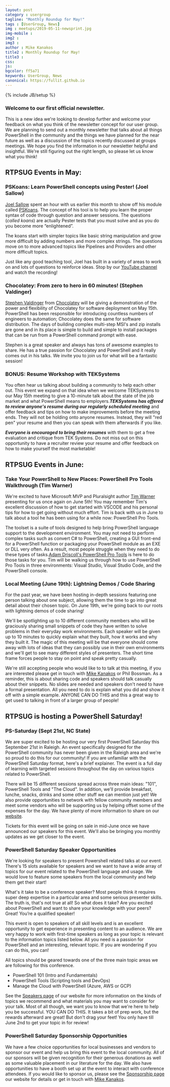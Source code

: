 ```yaml
---
layout: post
category : usergroup
tagline: "Monthly Roundup for May!"
tags : [UserGroup, News]
img : meetups/2019-05-11-newsprint.jpg
img-mobile : 
img2 : 
img3 : 
author : Mike Kanakos
title2 : Monthly Roundup for May!
title3 : 
css: 
js: 
bgcolor: ff5a71
keywords: UserGroup, News
canonical: https://fullit.github.io
---
```

{% include JB/setup %}

### Welcome to our first official newsletter.

This is a new idea we're looking to develop further and welcome your feedback on what you think of the newsletter concept for our user group. We are planning to send out a monthly newsletter that talks about all things PowerShell in the community and the things we have planned for the near future as well as a discussion of the topics recently discussed at groups meetings. We hope you find the information in our newsletter helpful and insightful. We're still figuring out the right length, so please let us know what you think!

<!--more-->

## RTPSUG Events in May:

### PSKoans: Learn PowerShell concepts using Pester! (Joel Sallow)

[Joel Sallow](https://hirejoel.dev/) spent an hour with us earlier this month to show off his module called [PSKoans](https://github.com/vexx32/PSKoans). The concept of his tool is to help you learn the proper syntax of code through question and answer sessions. The questions (_called koans_) are actually Pester tests that you must solve and as you do you become more “enlightened”.

The koans start with simpler topics like basic string manipulation and grow more difficult by adding numbers and more complex strings. The questions move on to more advanced topics like Pipelines and Providers and other more difficult topics.

Just like any good teaching tool, Joel has built in a variety of areas to work on and lots of questions to reinforce ideas. Stop by our [YouTube channel](https://www.youtube.com/c/rtpsug) and watch the recording!

### Chocolatey: From zero to hero in 60 minutes! (Stephen Valdinger)

[Stephen Valdinger](https://steviecoaster.dev/) from [Chocolatey](https://chocolatey.org/) will be giving a demonstration of the power and flexibility of Chocolatey for software deployment on May 15th. PowerShell has been responsible for introducing countless numbers of engineers to automation; Chocolatey does the same for software distribution. The days of building complex multi-step MSI's and zip installs are gone and in its place is simple to build and simple to install packages that can be run from a PowerShell command prompt with ease.

Stephen is a great speaker and always has tons of awesome examples to share. He has a true passion for Chocolatey and PowerShell and it really comes out in his talks. We invite you to join us for what will be a fantastic session!

### BONUS: Resume Workshop with TEKSystems

You often hear us talking about building a community to help each other out. This event we expand on that idea when we welcome TEKSystems to our May 15th meeting to give a 10-minute talk about the state of the job market and what PowerShell means to employers.**_TEKSystems has offered to review anyone's resume during our regularly scheduled meeting_** and offer feedback and tips on how to make improvements before the meeting ends. They will not be holding onto anyone resumes. Instead, they will "red pen" your resume and then you can speak with them afterwards if you like.

_**Everyone is encouraged to bring their resumes**_ with them to get a free evaluation and critique from TEK Systems. Do not miss out on this opportunity to have a recruiter review your resume and offer feedback on how to make yourself the most marketable!

## RTPSUG Events in June:

### Take Your PowerShell to New Places: PowerShell Pro Tools Walkthrough (Tim Warner)

We're excited to have Microsoft MVP and Pluralsight author [Tim Warner](https://techtrainertim.com/) presenting for us once again on June 5th! You may remember Tim's excellent discussion of how to get started with VSCODE and his personal tips for how to get going without much effort. Tim is back with us in June to talk about a tool he has been using for a while now: PowerShell Pro Tools.

The toolset is a suite of tools designed to help bring PowerShell language support to the development environment. You may not need to perform complex tasks such as convert C# to PowerShell, creating a GUI front-end for a PowerShell function or packaging your PowerShell module as an EXE or DLL very often. As a result, most people struggle when they need to do these types of tasks.[Adam Driscoll's PowerShell Pro Tools](https://poshtools.com/powershell-pro-tools/) is here to do those tasks for you. Tim will be walking us through how to use PowerShell Pro Tools in three environments: Visual Studio, Visual Studio Code, and the PowerShell console.

### Local Meeting (June 19th): Lightning Demos / Code Sharing

For the past year, we have been hosting in-depth sessions featuring one person talking about one subject, allowing them the time to go into great detail about their chosen topic. On June 19th, we're going back to our roots with lightning demos of code sharing! 

We'll be spotlighting up to 10 different community members who will be graciously sharing small snippets of code they have written to solve problems in their everyday work environments. Each speaker will be given up to 10 minutes to quickly explain what they built, how it works and why they built it. The magic of this meeting will be that everyone should come away with lots of ideas that they can possibly use in their own environments and we'll get to see many different styles of presenters. The short time frame forces people to stay on point and speak pretty casually.

We're still accepting people who would like to to talk at this meeting, if you are interested please get in touch with [Mike Kanakos](mailto:mkanakos@gmail.com) or Phil Bossman. As a reminder, this is about sharing code and speakers should talk casually about their snippets. No slides are needed and speakers don't need to have a formal presentation. All you need to do is explain what you did and show it off with a simple example. ANYONE CAN DO THIS and this a great way to get used to talking in front of a larger group of people!

## RTPSUG is hosting a PowerShell Saturday!

### PS-Saturday (Sept 21st, NC State)
We are super excited to be hosting our very first PowerShell Saturday this September 21st in Raleigh. An event specifically designed for the PowerShell community has never been given in the Raleigh area and we're so proud to do this for our community! If you are unfamiliar with the PowerShell Saturday format, here's a brief explainer. The event is a full day of learning with targeted  sessions throughout the day on various topics related to PowerShell.

There will be 15 different sessions spread across three main ideas: "101", PowerShell Tools and "The Cloud". In addition, we'll provide breakfast, lunche, snacks, drinks and some other stuff we can mention just yet! We also provide opportunities to network with fellow community members and meet some vendors who will be supporting us by helping offset some of the expenses for the day. We have plenty of more information to share on our [website](https://rtpsug.com/pssaturday).

Tickets for this event will be going on sale in mid-June once we have announced our speakers for this event. We'll also be bringing you monthly updates as we get closer to the event.

### PowerShell Saturday Speaker Opportunities

We're looking for speakers to present Powershell related talks at our event. There's 15 slots available for speakers and we want to have a wide array of topics for our event related to the PowerShell language and usage. We would love to feature some speakers from the local community and help them get their start!

What's it take to be a conference speaker? Most people think it requires super deep expertise in a particular area and some serious presenter skills. The truth is, that's not true at all! So what does it take? Are you excited about PowerShell and want to share your knowledge with your peers? Great! You’re a qualified speaker!

This event is open to speakers of all skill levels and is an excellent opportunity to get experience in presenting content to an audience. We are very happy to work with first-time speakers as long as your topic is relevant to the information topics listed below. All you need is a passion for PowerShell and an interesting, relevant topic. If you are wondering if you can do this, you can!

All topics should be geared towards one of the three main topic areas we are following for this conference.

  + PowerShell 101 (Intro and Fundamentals)
  + PowerShell Tools (Scripting tools and DevOps)
  + Manage the Cloud with PowerShell (Azure, AWS or GCP)

See the [Speakers page](https://rtpsug.com/pssaturday/speakers) of our website for more information on the kinds of topics we recommend and what materials you may want to consider for your talk. Most of all though, we want you to know that we're here to help you be successful. YOU CAN DO THIS. It takes a bit of prep work, but the rewards afterward are great! But don't drag your feet! You only have till June 2nd to get your topic in for review!

### PowerShell Saturday Sponsorship Opportunities

We have a few choice opportunities for local businesses and vendors to sponsor our event and help us bring this event to the local community. All of our sponsors will be given recognition for their generous donations as well as some valuable placement in our literature for the day. We also have opportunities to have a booth set up at the event to interact with conference attendees. If you would like to sponsor us, please see the [Sponsorship page](https://rtpsug.com/pssaturday/sponsorships) our website for details or get in touch with [Mike Kanakos](mailto:mkanakos@gmail.com).

